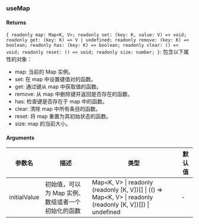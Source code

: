 ### useMap

#### Returns
`{ readonly map: Map<K, V>; readonly set: (key: K, value: V) => void; readonly get: (key: K) => V | undefined; readonly remove: (key: K) => boolean; readonly has: (key: K) => boolean; readonly clear: () => void; readonly reset: () => void; readonly size: number; }`: 包含以下属性的对象：
- map: 当前的 Map 实例。
- set: 在 map 中设置键值对的函数。
- get: 通过键从 map 中获取值的函数。
- remove: 从 map 中删除键并返回是否存在的函数。
- has: 检查键是否存在于 map 中的函数。
- clear: 清除 map 中所有条目的函数。
- reset: 将 map 重置为其初始状态的函数。
- size: map 的当前大小。

#### Arguments
|参数名|描述|类型|默认值|
|---|---|---|---|
|initialValue|初始值，可以为 Map 实例、数组或者一个初始化的函数|Map&lt;K, V&gt; \| readonly (readonly [K, V])[] \| (() =&gt; Map&lt;K, V&gt; \| readonly (readonly [K, V])[]) \| undefined |-|